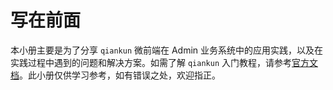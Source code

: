 # 写在前面 

本小册主要是为了分享 `qiankun` 微前端在 Admin 业务系统中的应用实践，以及在实践过程中遇到的问题和解决方案。如需了解 `qiankun` 入门教程，请参考[官方文档](https://qiankun.umijs.org/zh)。此小册仅供学习参考，如有错误之处，欢迎指正。


